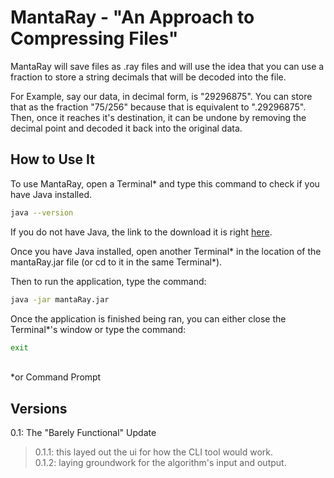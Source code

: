 # MantaRay - "An Approach to Compressing Files"

MantaRay will save files as .ray files and will use the idea that you can use a fraction to store a string decimals that will be decoded into the file.

For Example, say our data, in decimal form, is "29296875". You can store that as the fraction "75/256" because that is equivalent to ".29296875". Then, once it reaches it's destination, it can be undone by removing the decimal point and decoded it back into the original data.

## How to Use It

To use MantaRay, open a Terminal* and type this command to check if you have Java installed.
```bash
java --version
```
If you do not have Java, the link to the download it is right [here](https://www.java.com/en/download/).

Once you have Java installed, open another Terminal* in the location of the mantaRay.jar file (or cd to it in the same Terminal*). 

Then to run the application, type the command:
```bash
java -jar mantaRay.jar
```
Once the application is finished being ran, you can either close the Terminal*'s window or type the command:
```bash
exit
```
<br>*or Command Prompt

## Versions
0.1: The "Barely Functional" Update 
>0.1.1: this layed out the ui for how the CLI tool would work.<br>
>0.1.2: laying groundwork for the algorithm's input and output. 